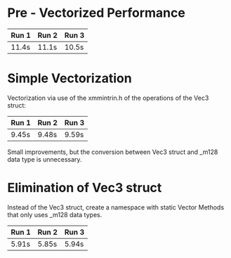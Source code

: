 # Pre - Vectorized Performance

| Run 1 | Run 2 | Run 3 |
| ----- | ----- | ----- |
| 11.4s | 11.1s | 10.5s |

# Simple Vectorization

Vectorization via use of the xmmintrin.h of the operations of the Vec3 struct:

| Run 1 | Run 2 | Run 3 |
| ----- | ----- | ----- |
| 9.45s | 9.48s | 9.59s |

Small improvements, but the conversion between Vec3 struct and \_m128 data type is unnecessary.

# Elimination of Vec3 struct

Instead of the Vec3 struct, create a namespace with static Vector Methods that only uses \_m128 data types.

| Run 1 | Run 2 | Run 3 |
| ----- | ----- | ----- |
| 5.91s | 5.85s | 5.94s |
